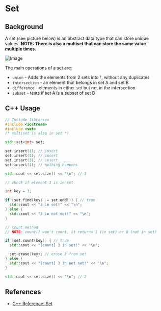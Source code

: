 # Set

## Background

A set (see picture below) is an abstract data type that can store unique values. **NOTE: There is also a multiset that can store the same value multiple times.**

![Image](https://www.codeproject.com/KB/recipes/dotnetset/Sets02.png)

The main operations of a set are:

- `union` - Adds the elements from 2 sets into 1, without any duplicates
- `intersection` - an element that belongs in set A and set B
- `difference` - elements in either set but not in the intersection
- `subset` - tests if set A is a subset of set B

## C++ Usage

```cpp
// Include libraries
#include <iostream>
#include <set>
/* multiset is also in set */

std::set<int> set;

set.insert(1); // insert
set.insert(2); // insert
set.insert(3); // insert
set.insert(1); // nothing happens

std::cout << set.size() << "\n"; // 3

// check if element 3 is in set

int key = 3;

if (set.find(key) != set.end()) { // true
  std::cout << "3 in set!" << "\n";
} else {
  std::cout << "3 in not set!" << "\n";
}

// count method
// NOTE: count() won't count, it returns 1 (in set) or 0 (not in set)

if (set.count(key)) { // true
  std::cout << "[count] 3 in set!" << "\n";

  set.erase(key); // erase 3 from set
} else {
  std::cout << "[count] 3 in not set!" << "\n";
}

std::cout << set.size() << "\n"; // 2
```

## References

- [C++ Reference: Set](http://www.cplusplus.com/reference/set/set/)
